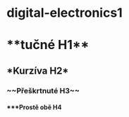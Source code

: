 # digital-electronics1
<H1>**tučné H1**</H1>
<H2>*Kurzíva H2*</H2>
<H3>~~Přeškrtnuté H3~~</H3>
<H4>***Prostě obě H4</H4>

